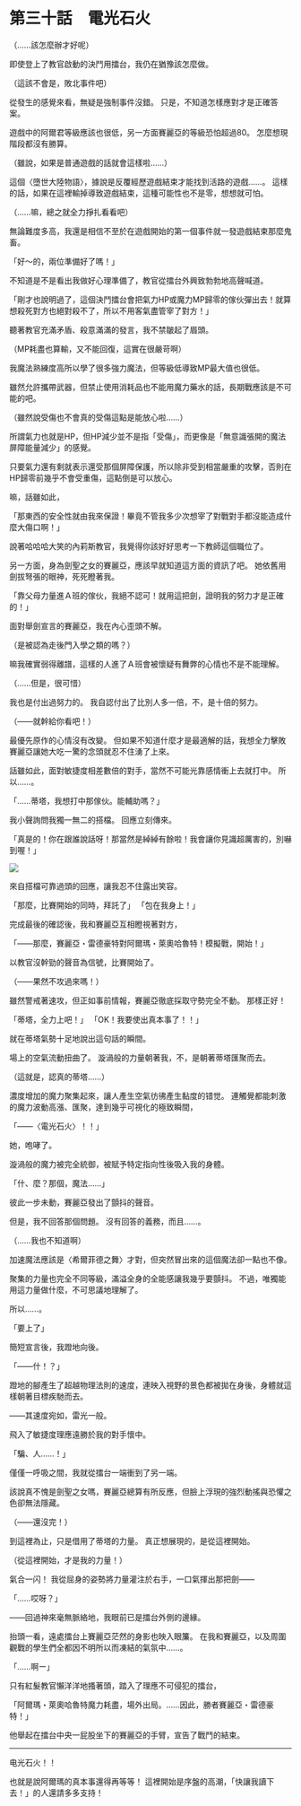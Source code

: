 # 第三十話　電光石火

（……該怎麼辦才好呢）

即使登上了教官啟動的決鬥用擂台，我仍在猶豫該怎麼做。

（這該不會是，敗北事件吧）

從發生的感覺來看，無疑是強制事件沒錯。
只是，不知道怎樣應對才是正確答案。

遊戲中的阿爾君等級應該也很低，另一方面賽麗亞的等級恐怕超過80。
怎麼想現階段都沒有勝算。

（雖說，如果是普通遊戲的話就會這樣啦……）

這個〈墮世大陸物語〉，據說是反覆經歷遊戲結束才能找到活路的遊戲……。
這樣的話，如果在這裡輸掉導致遊戲結束，這種可能性也不是零，想想就可怕。

（……嘛，總之就全力掙扎看看吧）

無論難度多高，我還是相信不至於在遊戲開始的第一個事件就一發遊戲結束那麼鬼畜。

「好～的，兩位準備好了嗎！」

不知道是不是看出我做好心理準備了，教官從擂台外興致勃勃地高聲喊道。

「剛才也說明過了，這個決鬥擂台會把氣力HP或魔力MP歸零的傢伙彈出去！就算想殺死對方也絕對殺不了，所以不用客氣盡管宰了對方！」

聽著教官充滿矛盾、殺意滿滿的發言，我不禁皺起了眉頭。

（MP耗盡也算輸，又不能回復，這實在很嚴苛啊）

我魔法熟練度高所以學了很多強力魔法，但等級低導致MP最大值也很低。

雖然允許攜帶武器，但禁止使用消耗品也不能用魔力藥水的話，長期戰應該是不可能的吧。

（雖然說受傷也不會真的受傷這點是能放心啦……）

所謂氣力也就是HP，但HP減少並不是指「受傷」，而更像是「無意識張開的魔法屏障能量減少」的感覺。

只要氣力還有剩就表示還受那個屏障保護，所以除非受到相當嚴重的攻擊，否則在HP歸零前幾乎不會受重傷，這點倒是可以放心。

嘛，話雖如此，

「那東西的安全性就由我來保證！畢竟不管我多少次想宰了對戰對手都沒能造成什麼大傷口啊！」

說著哈哈哈大笑的內莉斯教官，我覺得你該好好思考一下教師這個職位了。

另一方面，身為劍聖之女的賽麗亞，應該早就知道這方面的資訊了吧。
她依舊用劍拔弩張的眼神，死死瞪著我。

「靠父母力量進Ａ班的傢伙，我絕不認可！就用這把劍，證明我的努力才是正確的！」

面對舉劍宣言的賽麗亞，我在內心歪頭不解。

（是被認為走後門入學之類的嗎？）

嘛我確實弱得離譜，這樣的人進了Ａ班會被懷疑有舞弊的心情也不是不能理解。

（……但是，很可惜）

我也是付出過努力的。
我自認付出了比別人多一倍，不，是十倍的努力。

（――就幹給你看吧！）

最優先原作的心情沒有改變。
但如果不知道什麼才是最適解的話，我想全力擊敗賽麗亞讓她大吃一驚的念頭就忍不住湧了上來。

話雖如此，面對敏捷度相差數倍的對手，當然不可能光靠感情衝上去就打中。
所以……。

「……蒂塔，我想打中那傢伙。能輔助嗎？」

我小聲詢問我獨一無二的搭檔。
回應立刻傳來。

「真是的！你在跟誰說話呀！那當然是綽綽有餘啦！我會讓你見識超厲害的，別嚇到喔！」

![](https://xuerowo.com/%E8%BC%95%E5%B0%8F%E8%AA%AA%E7%BF%BB%E8%AD%AF/%E3%80%8A%E7%84%A1%E7%9F%A5%E8%BD%89%E7%94%9F%20%EF%BD%9E%E5%B0%B1%E7%AE%97%E8%BD%89%E7%94%9F%E5%88%B0%E4%BA%86%E4%B8%80%E7%84%A1%E6%89%80%E7%9F%A5%E7%9A%84%E9%81%8A%E6%88%B2%E4%B8%96%E7%95%8C%E6%88%91%E4%B9%9F%E6%9C%83%E5%85%A8%E5%8A%9B%E5%AE%88%E8%AD%B7%E5%8E%9F%E4%BD%9C%EF%BD%9E%E3%80%8B/%E6%8F%92%E5%9C%96/30.png)

來自搭檔可靠過頭的回應，讓我忍不住露出笑容。

「那麼，比賽開始的同時，拜託了」
「包在我身上！」

完成最後的確認後，我和賽麗亞互相瞪視著對方，

「――那麼，賽麗亞・雷德豪特對阿爾瑪・萊奧哈魯特！模擬戰，開始！」

以教官沒幹勁的聲音為信號，比賽開始了。

（――果然不攻過來嗎！）

雖然警戒著速攻，但正如事前情報，賽麗亞徹底採取守勢完全不動。
那樣正好！

「蒂塔，全力上吧！」
「OK！我要使出真本事了！！」

就在蒂塔氣勢十足地說出這句話的瞬間。

場上的空氣流動扭曲了。
漩渦般的力量朝著我，不，是朝著蒂塔匯聚而去。

（這就是，認真的蒂塔……）

濃度增加的魔力聚集起來，讓人產生空氣彷彿產生黏度的错觉。
連觸覺都能刺激的魔力波動高漲、匯聚，達到幾乎可視化的極致瞬間，

「――〈電光石火〉！！」

她，咆哮了。

漩渦般的魔力被完全統御，被賦予特定指向性後吸入我的身體。

「什、麼？那個，魔法……」

彼此一步未動，賽麗亞發出了顫抖的聲音。

但是，我不回答那個問題。
沒有回答的義務，而且……。

（……我也不知道啊）

加速魔法應該是〈希爾菲德之舞〉才對，但突然冒出來的這個魔法卻一點也不像。

聚集的力量也完全不同等級，滿溢全身的全能感讓我幾乎要顫抖。
不過，唯獨能用這力量做什麼，不可思議地理解了。

所以……。

「要上了」

簡短宣言後，我蹬地向後。

「――什！？」

蹬地的腳產生了超越物理法則的速度，連映入視野的景色都被拋在身後，身體就這樣朝著目標疾馳而去。

――其速度宛如，雷光一般。

飛入了敏捷度理應遠勝於我的對手懷中。

「騙、人……！」

僅僅一呼吸之間，我就從擂台一端衝到了另一端。

該說真不愧是劍聖之女嗎，賽麗亞總算有所反應，但臉上浮現的強烈動搖與恐懼之色卻無法隱藏。

（――還沒完！）

到這裡為止，只是借用了蒂塔的力量。
真正想展現的，是從這裡開始。

（從這裡開始，才是我的力量！）

氣合一闪！
我從屈身的姿勢將力量灌注於右手，一口氣揮出那把劍――

「……哎呀？」

――回過神來毫無脈絡地，我眼前已是擂台外側的邊緣。

抬頭一看，遠處擂台上賽麗亞茫然的身影也映入眼簾。
在我和賽麗亞，以及周圍觀戰的學生們全都因不明所以而凍結的氣氛中……。

「……啊ー」

只有紅髮教官懶洋洋地搔著頭，踏入了理應不可侵犯的擂台，

「阿爾瑪・萊奧哈魯特魔力耗盡，場外出局。……因此，勝者賽麗亞・雷德豪特！」

他舉起在擂台中央一屁股坐下的賽麗亞的手臂，宣告了戰鬥的結束。

---

电光石火！！

也就是說阿爾瑪的真本事還得再等等！
這裡開始是序盤的高潮，「快讓我讀下去！」的人還請多多支持！